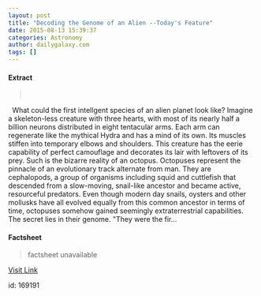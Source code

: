 ```yaml
---
layout: post
title: "Decoding the Genome of an Alien --Today's Feature"
date: 2015-08-13 15:39:37
categories: Astronomy
author: dailygalaxy.com
tags: []
---
```



#### Extract
>       What could the first intellgent species of an alien planet look like? Imagine a skeleton-less creature with three hearts, with most of its nearly half a billion neurons distributed in eight tentacular arms. Each arm can regenerate like the mythical Hydra and has a mind of its own. Its muscles stiffen into temporary elbows and shoulders. This creature has the eerie capability of perfect camouflage and decorates its lair with leftovers of its prey. Such is the bizarre reality of an octopus. Octopuses represent the pinnacle of an evolutionary track alternate from man. They are cephalopods, a group of organisms including squid and cuttlefish that descended from a slow-moving, snail-like ancestor and became active, resourceful predators. Even though modern day snails, oysters and other mollusks have all evolved equally from this common ancestor in terms of time, octopuses somehow gained seemingly extraterrestrial capabilities. The secret lies in their genome. "They were the fir...

#### Factsheet
>factsheet unavailable

[Visit Link](http://www.dailygalaxy.com/my_weblog/2015/08/decoding-the-genome-of-an-alien-todays-feature.html)

id:  169191
